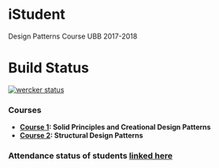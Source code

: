 # iStudent
Design Patterns Course UBB 2017-2018

# Build Status
[![wercker status](https://app.wercker.com/status/158f0fee4804c3da09b80f23ca8f29d6/m/master "wercker status")](https://app.wercker.com/project/byKey/158f0fee4804c3da09b80f23ca8f29d6)


### Courses
- __[Course 1](https://docs.google.com/presentation/d/1vQ-MAlstyvX_rapYVQ4uLOabJwdJ7010YurVI_bQYpM): Solid Principles and Creational Design Patterns__
- __[Course 2](https://docs.google.com/presentation/d/1xZhmu2bT6TYEeAyY02-e5vRRglJ_5G-UnXmGUIlpNPg): Structural Design Patterns__
  
### Attendance status of students __[linked here](https://docs.google.com/spreadsheets/d/1lzO3BhkjEk6xRPxoFb3Yq5RtlE43MPsmJ1ofIl_kk9M/edit?usp=sheets_home&ths=true)__  

